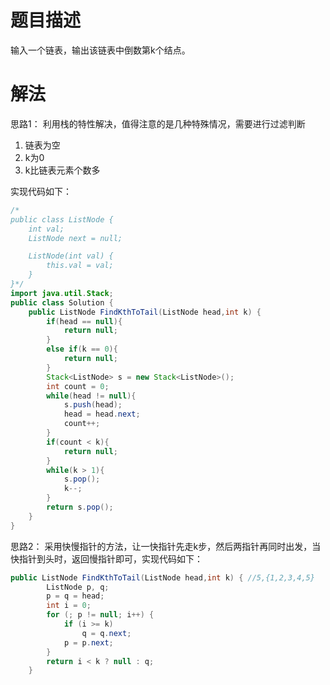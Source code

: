 # 题目描述
输入一个链表，输出该链表中倒数第k个结点。

# 解法
思路1：
利用栈的特性解决，值得注意的是几种特殊情况，需要进行过滤判断

 1. 链表为空
 2. k为0
 3. k比链表元素个数多

实现代码如下：
```java
/*
public class ListNode {
    int val;
    ListNode next = null;

    ListNode(int val) {
        this.val = val;
    }
}*/
import java.util.Stack;
public class Solution {
    public ListNode FindKthToTail(ListNode head,int k) {
        if(head == null){
            return null;
        }
        else if(k == 0){
            return null;
        }
        Stack<ListNode> s = new Stack<ListNode>();
        int count = 0;
        while(head != null){
            s.push(head);   
            head = head.next;
            count++;
        }
        if(count < k){
            return null;
        }
        while(k > 1){
            s.pop();
            k--;
        }
        return s.pop();
    }
}
```
思路2：
采用快慢指针的方法，让一快指针先走k步，然后两指针再同时出发，当快指针到头时，返回慢指针即可，实现代码如下：

```java
public ListNode FindKthToTail(ListNode head,int k) { //5,{1,2,3,4,5}
        ListNode p, q;
        p = q = head;
        int i = 0;
        for (; p != null; i++) {
            if (i >= k)
                q = q.next;
            p = p.next;
        }
        return i < k ? null : q;
    }
```
